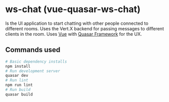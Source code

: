 # ws-chat (vue-quasar-ws-chat)

Is the UI application to start chatting with other people connected to different rooms. Uses the Vert.X backend for passing
messages to different clients in the room. Uses [Vue](https://vuejs.org/) with [Quasar Framework](https://quasar.dev/) for the UX.

## Commands used
```bash
# Basic dependency installs
npm install
# Run development server
quasar dev
# Run lint
npm run lint
# Run build
quasar build
```

